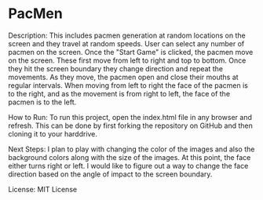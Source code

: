 # PacMen
Description: This includes pacmen generation at random locations on the screen and they travel at random speeds. User can select any number of pacmen on the screen. Once the "Start Game" is clicked, the pacmen move on the screen. These first move from left to right and top to bottom. Once they hit the screen boundary they change direction and repeat the movements. As they move, the pacmen open and close their mouths at regular intervals. When moving from left to right the face of the pacmen is to the right, and as the movement is from right to left, the face of the pacmen is to the left.

How to Run: To run this project, open the index.html file in any browser and refresh. This can be done by first forking the repository on GitHub and then cloning it to your harddrive.

Next Steps: I plan to play with changing the color of the images and also the background colors along with the size of the images. At this point, the face either turns right or left. I would like to figure out a way to change the face direction based on the angle of impact to the screen boundary.

License: MIT License

